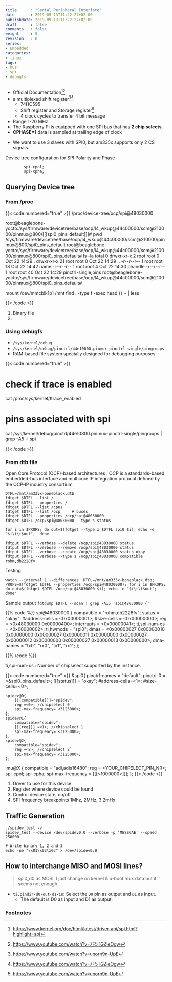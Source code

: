 ```yaml
---
title      : "Serial Peripheral Interface"
date       : 2019-09-13T11:22:27+02:00
publishdate: 2019-09-13T11:22:27+02:00
draft      : false
comments   : false
weight     : 5
revision   : 0
series:
- Embedded
categories:
- linux
tags:
- bus
- spi
- debugfs
---
```


* Official Documentation[^1][^4]
* a multiplexed shift register[^3][^4]
  * 74HC595
  * Shift register and Storage register[^3]
  * 4 clock cycles to transfer 4 bit message
* Range 1-20 MHz
* The Raspberry Pi is equipped with one SPI bus that has **2 chip selects**.
* **CPHASE=1** data is sampled at trailing edge of clock 
<!-- more -->

* We want to use 3 slaves with SPI0, but am335x supports only 2 CS signals.

Device tree configuration for SPI Polarity and Phase

```
		spi-cpol;
		spi-cpha;
```

## Querying Device tree

### From /proc

{{< code numbered="true" >}}
/proc/device-tree/ocp/spi@48030000

root@beaglebone-yocto:/sys/firmware/devicetree/base/ocp/l4_wkup@44c00000/scm@210000/pinmux@800/[[[spi0_pins_default]]]# pwd
/sys/firmware/devicetree/base/ocp/l4_wkup@44c00000/scm@210000/pinmux@800/spi0_pins_default
root@beaglebone-yocto:/sys/firmware/devicetree/base/ocp/l4_wkup@44c00000/scm@210000/pinmux@800/spi0_pins_default# ls -la
total 0
drwxr-xr-x  2 root root  0 Oct 22 14:29 .
drwxr-xr-x 21 root root  0 Oct 22 14:29 ..
-r--r--r--  1 root root 18 Oct 22 14:42 name
-r--r--r--  1 root root  4 Oct 22 14:30 phandle
-r--r--r--  1 root root 40 Oct 22 14:29 pinctrl-single,pins
root@beaglebone-yocto:/sys/firmware/devicetree/base/ocp/l4_wkup@44c00000/scm@210000/pinmux@800/spi0_pins_default# 

mount /dev/mmcblk1p1 /mnt
find . -type f -exec head {} + | less

{{< /code >}}

1. Binary file
2. 

### Using debugfs

* `/sys/kernel/debug`
* `/sys/kernel/debug/pinctrl/44e10800.pinmux-pinctrl-single/pingroups`
* RAM-based file system specially designed for debugging purposes

{{< code numbered="true" >}}
# check if trace is enabled
cat /proc/sys/kernel/ftrace_enabled

# pins associated with spi
cat /sys/kernel/debug/pinctrl/44e10800.pinmux-pinctrl-single/pingroups | grep -A5 -i spi

{{< /code >}}

### From dtb file

Open Core Protocol (OCP)-based architectures
: OCP is a standards-based embedded-bus interface and multicore IP integration protocol defined by the OCP-IP industry consortium

```
DTFL=/mnt/am335x-boneblack.dtb
fdtget $DTFL --list /
fdtget $DTFL --properties /
fdtget $DTFL --list /cpus
fdtget $DTFL --list /ocp     # buses
fdtget $DTFL --properties /ocp/spi@48030000
fdtget $DTFL /ocp/spi@48030000 --type s status

for i in $PROPS; do out=$(fdtget --type x $DTFL spi0 $i); echo -e "$i\t\t$out";  done

fdtput $DTFL --verbose --delete /ocp/spi@48030000 status
fdtput $DTFL --verbose --remove /ocp/spi@48030000 status
fdtput $DTFL --verbose --create /ocp/spi@48030000 status okay
fdtput $DTFL --verbose --type s /ocp/spi@48030000 compatible rohm,dh2228fv

```

Testing

```
watch --interval 1 --differences 'DTFL=/mnt/am335x-boneblack.dtb; PROPS=$(fdtget $DTFL --properties /ocp/spi@48030000); for i in $PROPS; do out=$(fdtget $DTFL /ocp/spi@48030000 $i); echo -e "$i\t\t$out";  done'
```

Sample output `fdtdump $DTFL --scan | grep -A15 'spi@48030000 {'`

{{% code %}}
spi@48030000 {
    compatible = "rohm,dh2228fv";
    status = "okay";
    #address-cells = <0x00000001>;
    #size-cells = <0x00000000>;
    reg = <0x48030000 0x00000400>;
    interrupts = <0x00000041>;
    ti,spi-num-cs = <0x00000002>;
    ti,hwmods = "spi0";
    dmas = <0x00000027 0x00000010 0x00000000 0x00000027 0x00000011 0x00000000 0x00000027 0x00000012 0x00000000 0x00000027 0x00000013 0x00000000>;
    dma-names = "tx0", "rx0", "tx1", "rx1";
};

{{% /code %}}


ti,spi-num-cs
: Number of chipselect supported  by the instance.


{{< code numbered="true" >}}
&spi0{
    pinctrl-names = "default";
	pinctrl-0 = <&spi0_pins_default>;
    [[[status]]] = "okay";
    #address-cells=<1>;
    #size-cells=<0>;

    spidev@0{
        [[[compatible]]]="spidev";
        reg =<0>; //chipselect 0
        spi-max-frequency= <3125000>;
    };
    spidev@1{
        compatible="spidev";
        [[[reg]]] =<1>; //chipselect 1
        spi-max-frequency= <3125000>;
    };
    spidev@2{
        compatible="spidev";
        reg =<2>; //chipselect 2`
        spi-max-frequency= <3125000>;
    };

imu@X {
     compatible = "adi,adis16480";
     reg = <YOUR_CHIPELECT_PIN_NR>;
     spi-cpol;
     spi-cpha;
     spi-max-frequency = [[[<1000000>]]];
};
{{< /code >}}

1. Driver to use for this device
2. Register where device could be found
3. Control device state, on/off
4. SPI frequency breakpoints 1Mhz, 2MHz, 3.2mHx

## Traffic Generation

```
./spidev_test -v
spidev_test --device /dev/spidev0.0 --verbose -p 'MESSGAE' --speed 250000

# Write binary 1, 2 and 3
echo -ne "\x01\x02\x03" > /dev/spidev0.0
```

## How to interchange MISO and MOSI lines?

>  spi0_d0 as MOSI. I just change on kernel & u-boot mux data but it seems not enough

* `ti,pindir-d0-out-d1-in`:  Select the `D0` pin as output and `D1` as input.
  * The default is D0 as input and D1 as output.


### Footnotes

[^1]: https://www.kernel.org/doc/html/latest/driver-api/spi.html?highlight=spi
[^2]: https://ez.analog.com/linux-device-drivers/linux-software-drivers/f/q-a/97600/adis16448-iio-driver-on-nvidia-jetson-tk1
[^3]: https://www.youtube.com/watch?v=unorn9n-UpE
[^4]: https://www.youtube.com/watch?v=7F5TGZleOgw
